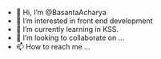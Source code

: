 - 👋 Hi, I’m @BasantaAcharya
- 👀 I’m interested in front end development
- 🌱 I’m currently learning in KSS.
- 💞️ I’m looking to collaborate on ...
- 📫 How to reach me ...

<!---
BasantaAcharya/BasantaAcharya is a ✨ special ✨ repository because its `README.md` (this file) appears on your GitHub profile.
You can click the Preview link to take a look at your changes.
--->

